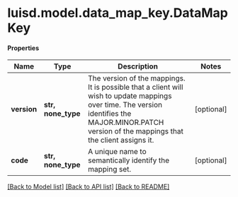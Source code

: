 # luisd.model.data_map_key.DataMapKey

#### Properties
Name | Type | Description | Notes
------------ | ------------- | ------------- | -------------
**version** | **str, none_type** | The version of the mappings. It is possible that a client will wish to update mappings over time. The version identifies the MAJOR.MINOR.PATCH version  of the mappings that the client assigns it. | [optional] 
**code** | **str, none_type** | A unique name to semantically identify the mapping set. | [optional] 

[[Back to Model list]](../../README.md#documentation-for-models) [[Back to API list]](../../README.md#documentation-for-api-endpoints) [[Back to README]](../../README.md)

